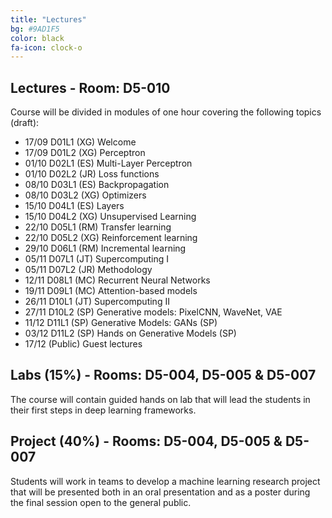 ```yaml
---
title: "Lectures"
bg: #9AD1F5
color: black
fa-icon: clock-o
---
```


## Lectures - Room: D5-010

Course will be divided in modules of one hour covering the following topics (draft):

* 17/09 D01L1 (XG) Welcome  
* 17/09 D01L2 (XG) Perceptron 
* 01/10 D02L1 (ES) Multi-Layer Perceptron 
* 01/10 D02L2 (JR) Loss functions 
* 08/10 D03L1 (ES) Backpropagation 
* 08/10 D03L2 (XG) Optimizers 
* 15/10 D04L1 (ES) Layers 
* 15/10 D04L2 (XG) Unsupervised Learning 
* 22/10 D05L1 (RM) Transfer learning 
* 22/10 D05L2 (XG) Reinforcement learning
* 29/10 D06L1 (RM) Incremental learning 
* 05/11 D07L1 (JT) Supercomputing I
* 05/11 D07L2 (JR) Methodology 
* 12/11 D08L1 (MC) Recurrent Neural Networks 
* 19/11 D09L1 (MC) Attention-based models 
* 26/11 D10L1 (JT) Supercomputing II 
* 27/11 D10L2 (SP) Generative models: PixelCNN, WaveNet, VAE
* 11/12 D11L1 (SP) Generative Models: GANs (SP)
* 03/12 D11L2 (SP) Hands on Generative Models (SP)
* 17/12 (Public) Guest lectures



## Labs (15%) - Rooms: D5-004, D5-005 & D5-007
The course will contain guided hands on lab that will lead the students in their first steps in deep learning frameworks. 

## Project (40%) - Rooms: D5-004, D5-005 & D5-007

Students will work in teams to develop a machine learning research project that will be presented both in an oral presentation and as a poster during the final session open to the general public. 

